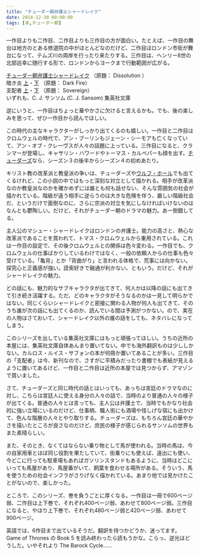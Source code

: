 ```yaml
---
title: "チューダー朝弁護士シャードレイク"
date: 2014-12-30 00:00:00
tags: [本,チューダー朝]
---
```


一作目よりも二作目、二作目よりも三作目の方が面白い。たとえば、一作目の舞台は地方のとある修道院の中がほとんどなのだけど、二作目はロンドン市街が舞台になって、テムズ川の両岸を行ったり来たりする。三作目は、ヘンリー8世の北部巡幸に随行する形で、ロンドンからヨークまで行動範囲が広がる。 

  


[チューダー朝弁護士シャードレイク](http://books.shueisha.co.jp/CGI/search/syousai_put.cgi?isbn_cd=978-4-08-760648-5) （原題： Dissolution ）  
暗き炎 [上](http://books.shueisha.co.jp/CGI/search/syousai_put.cgi?isbn_cd=978-4-08-760670-6)・[下](http://books.shueisha.co.jp/CGI/search/syousai_put.cgi?isbn_cd=978-4-08-760671-3) （原題： Dark Fire）  
支配者 [上](http://books.shueisha.co.jp/CGI/search/syousai_put.cgi?isbn_cd=978-4-08-760694-2)・[下](http://books.shueisha.co.jp/CGI/search/syousai_put.cgi?isbn_cd=978-4-08-760695-9) （原題： Sovereign）  
いずれも、C. J. サンソム (C. J. Sansom) 集英社文庫 

  


逆にいうと、一作目はちょっと華やかさに欠けると言えるかも。でも、後の楽しみを思って、ぜひ一作目から読んでほしい。 

  


この時代の主なキャラクターがしっかり出てくるのも嬉しい。一作目と二作目はクロムウェルの時代で、アン・ブーリンもジェーン・シーモアも亡くなっていて、アン・オブ・クレーヴスが人々の話題に上っている。三作目になると、クランマーが登場し、キャサリン・ハワードやトーマス・カルペパーも顔を出す。[チューダーズ](/2012/07/15/the-tudors-nimohamattemita.html)なら、シーズン３の後半からシーズン４の初めあたり。 

  


キリスト教の改革派と教皇派の争いは、チューダーズや[ウルフ・ホール](/2013/02/03/urufuhooru.html)でも出てくるけれど、この小説の中ではもっと深刻な対立として描かれる。相手が改革派なのか教皇派なのかを確かめずには誰とも何も話せない、そんな雰囲気の社会が描かれている。階級が違う相手に逆らうのは大きな危険を伴う、厳しい階級社会だ、というだけで面倒なのに、さらに宗派の対立を気にしなければいけないのはなんとも鬱陶しい。だけど、それがチューダー朝のドラマの魅力。あー倒錯してる。 

  


主人公のマシュー・シャードレイクはロンドンの弁護士。能力の高さと、熱心な改革派であることを買われて、トマス・クロムウェルから重用されている。これは一作目の設定で、その後クロムウェルとの関係は色々変わる。一作目でも、クロムウェルの仕事ばかりしているわけではなく、一般の依頼人からの仕事も色々受けている。「亀背」とか「背曲がり」と言われる体格で、荒事には向かない。探究心と正義感が強い。詮索好きで融通が利かない、ともいう。だけど、それがシャードレイクの魅力。 

  


どの話にも、魅力的なサブキャラクタが出てきて、何人かは以降の話にも出てきて引き続き活躍する。ただ、どのキャラクタがそうなるのかは一見して明らかではない。同じくらいシャードレイクと密接に関わる人物が何人も出てきて、そのうち誰が次の話にも出てくるのか、読んでいる間は予測がつかない。ので、実在の人物はさておいて、シャードレイク以外の誰の話をしても、ネタバレになってしまう。 

  


このシリーズを出している集英社文庫にはもっと頑張ってほしい。うちの近所の本屋には、集英社文庫自体あんまり置いてない。中でも海外翻訳ものは少ししかない。カルロス・ルイス・サフォンの本が何冊か置いてあることが多い。三作目の「支配者」は今、新刊なので、さすがに平積みだったり書棚でも表紙が見えるように置いてあるけど、一作目と二作目は近所の本屋では見つからず、アマゾンで買いました。 

  


さて、チューダーズと同じ時代の話とはいっても、あっちは宮廷のドラマなのに対し、こちらは宮廷人に使える身分の人々の話で、当時のより普通の人々の様子が出てくる。普通の人々とは言っても、主人公は弁護士で、当時でもかなり社会的に強い立場にいるのだけど、仕事柄、職人街にも酒場や怪しげな宿にも出かけて、色んな階層の人々とやり取りする。チューダーズは、もちろん宮廷の華やかさを描いたところが良さなのだけど、庶民の様子が感じられるサンソムの世界もまた素晴らしい。 

  


また、そのとき、なくてはならない乗り物として馬が使われる。当時の馬は、今の自家用車とほぼ同じ役割を果たしていて、街乗りにも使えば、遠出にも使い、今どこに行っても駐車場もあればガソリンスタンドもあるように、当時はどこにいっても馬屋があり、馬屋番がいて、飼葉を食わせる場所がある。そういう、馬を使うための社会インフラがさりげなく描かれている。あまり他では見かけたことがないので、楽しかった。 

  


ところで、このシリーズ、巻を負うごとに厚くなる。一作目は一冊で600ページ弱、二作目は上下巻で、それぞれ400ページ弱、あわせて800ページ弱。三作目になると、やはり上下巻で、それぞれ480ページ弱と420ページ弱、あわせて900ページ。 

  


英語では、6作目まで出ているそうだ。翻訳を待つかどうか、迷ってます。 Game of Thrones の Book 5 を読み終わったら読もうかな。こらっ、逆光はどうした。いやそれより The Barock Cycle......
